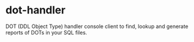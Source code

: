 # dot-handler
DOT (DDL Object Type) handler console client to find, lookup and generate reports of DOTs in your SQL files.
